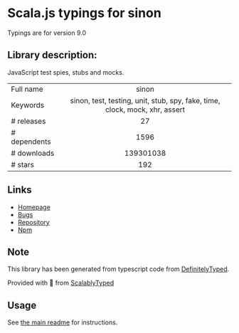
# Scala.js typings for sinon

Typings are for version 9.0

## Library description:
JavaScript test spies, stubs and mocks.

|                    |                 |
| ------------------ | :-------------: |
| Full name          | sinon |
| Keywords           | sinon, test, testing, unit, stub, spy, fake, time, clock, mock, xhr, assert |
| # releases         | 27 |
| # dependents       | 1596 |
| # downloads        | 139301038 |
| # stars            | 192 |

## Links
- [Homepage](https://sinonjs.org/)
- [Bugs](http://github.com/sinonjs/sinon/issues)
- [Repository](https://github.com/sinonjs/sinon)
- [Npm](https://www.npmjs.com/package/sinon)
    


## Note
This library has been generated from typescript code from [DefinitelyTyped](https://definitelytyped.org).

Provided with :purple_heart: from [ScalablyTyped](https://github.com/oyvindberg/ScalablyTyped)

## Usage
See [the main readme](../../readme.md) for instructions.


